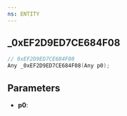 ```yaml
---
ns: ENTITY
---
```

## _0xEF2D9ED7CE684F08

```c
// 0xEF2D9ED7CE684F08
Any _0xEF2D9ED7CE684F08(Any p0);
```

## Parameters
* **p0**:
